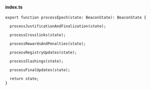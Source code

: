#### index.ts
>
	export function processEpoch(state: BeaconState): BeaconState {

	  processJustificationAndFinalization(state);

	  processCrosslinks(state);

	  processRewardsAndPenalties(state);

	  processRegistryUpdates(state);

	  processSlashings(state);

	  processFinalUpdates(state);

	  return state;
	}

